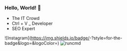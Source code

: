 ### Hello, World! 👋


- The IT Crowd
- Ctrl + V _ Developer
- SEO Expert

![Instagram](https://img.shields.io/badge/<Badge Text>-<Background Color>?style=for-the-badge&logo=<Icon Name>&logoColor=<Logo Color>)
![runcmd](https://img.shields.io/badge/RUNCMD-000000?style=for-the-badge&logoColor=white)

